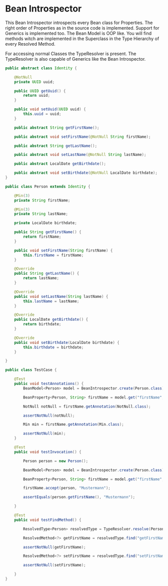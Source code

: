 # Bean Introspector

This Bean Introspector introspects every Bean class for Properties. The right order of Properties as in the source code is implemented. Support for Generics is implemented too. The Bean Model is OOP like. You will find methods witch are implemented in the Superclass in the Type Hierarchy of every Resolved Method.

For accessing normal Classes the TypeResolver is present. The TypeResolver is also capable of Generics like the Bean Introspector.

```java
public abstract class Identity {

    @NotNull
    private UUID uuid;

    public UUID getUuid() {
        return uuid;
    }

    public void setUuid(UUID uuid) {
        this.uuid = uuid;
    }

    public abstract String getFirstName();

    public abstract void setFirstName(@NotNull String firstName);

    public abstract String getLastName();

    public abstract void setLastName(@NotNull String lastName);

    public abstract LocalDate getBirthdate();

    public abstract void setBirthdate(@NotNull LocalDate birthdate);
}
```

```java
public class Person extends Identity {

    @Min(3)
    private String firstName;

    @Min(3)
    private String lastName;

    private LocalDate birthdate;

    public String getFirstName() {
        return firstName;
    }

    public void setFirstName(String firstName) {
        this.firstName = firstName;
    }

    @Override
    public String getLastName() {
        return lastName;
    }

    @Override
    public void setLastName(String lastName) {
        this.lastName = lastName;
    }

    @Override
    public LocalDate getBirthdate() {
        return birthdate;
    }

    @Override
    public void setBirthdate(LocalDate birthdate) {
        this.birthdate = birthdate;
    }

}
```

```java
public class TestCase {

    @Test
    public void testAnnotations() {
        BeanModel<Person> model = BeanIntrospector.create(Person.class);

        BeanProperty<Person, String> firstName = model.get("firstName", String.class);

        NotNull notNull = firstName.getAnnotation(NotNull.class);

        assertNotNull(notNull);

        Min min = firstName.getAnnotation(Min.class);

        assertNotNull(min);
    }

    @Test
    public void testInvocation() {

        Person person = new Person();

        BeanModel<Person> model = BeanIntrospector.create(Person.class);

        BeanProperty<Person, String> firstName = model.get("firstName", String.class);

        firstName.accept(person, "Mustermann");

        assertEquals(person.getFirstName(), "Mustermann");

    }

    @Test
    public void testFindMethod() {

        ResolvedType<Person> resolvedType = TypeResolver.resolve(Person.class);

        ResolvedMethod<?> getFirstName = resolvedType.find("getFirstName");

        assertNotNull(getFirstName);

        ResolvedMethod<?> setFirstName = resolvedType.find("setFirstName", String.class);

        assertNotNull(setFirstName);

    }
}
```